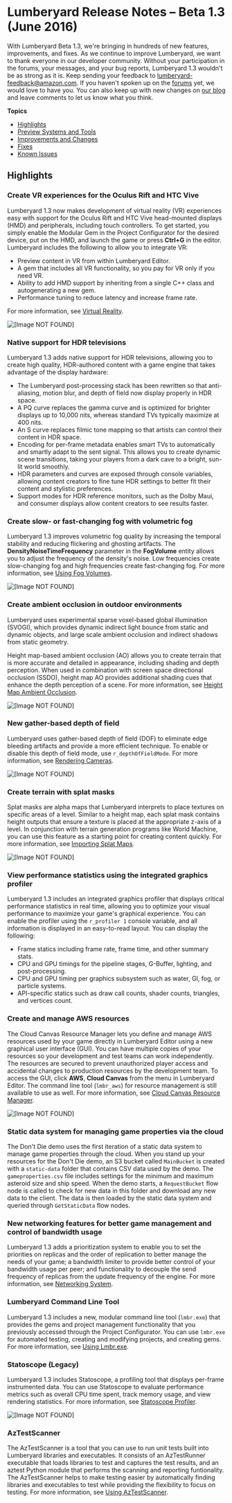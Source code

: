 # Lumberyard Release Notes – Beta 1.3 (June 2016)<a name="lumberyard-v1.3"></a>

With Lumberyard Beta 1.3, we're bringing in hundreds of new features, improvements, and fixes. As we continue to improve Lumberyard, we want to thank everyone in our developer community. Without your participation in the forums, your messages, and your bug reports, Lumberyard 1.3 wouldn't be as strong as it is. Keep sending your feedback to lumberyard-feedback@amazon.com. If you haven't spoken up on the [forums](https://forums.awsgametech.com/) yet, we would love to have you. You can also keep up with new changes on [our blog](https://aws.amazon.com/blogs/gametech) and leave comments to let us know what you think.

**Topics**
+ [Highlights](#lumberyard-v1.3-highlights)
+ [Preview Systems and Tools](lumberyard-v1.3-preview-systems.md)
+ [Improvements and Changes](lumberyard-v1.3-changes.md)
+ [Fixes](lumberyard-v1.3-fixes.md)
+ [Known Issues](lumberyard-v1.3-known-issues.md)

## Highlights<a name="lumberyard-v1.3-highlights"></a>

### Create VR experiences for the Oculus Rift and HTC Vive<a name="lumberyard-v1.3-highlights-vrsupport"></a>

Lumberyard 1.3 now makes development of virtual reality (VR) experiences easy with support for the Oculus Rift and HTC Vive head-mounted displays (HMD) and peripherals, including touch controllers. To get started, you simply enable the Modular Gem in the Project Configurator for the desired device, put on the HMD, and launch the game or press **Ctrl\+G** in the editor. Lumberyard includes the following to allow you to integrate VR: 
+ Preview content in VR from within Lumberyard Editor.
+ A gem that includes all VR functionality, so you pay for VR only if you need VR.
+ Ability to add HMD support by inheriting from a single C\+\+ class and autogenerating a new gem.
+ Performance tuning to reduce latency and increase frame rate.

For more information, see [Virtual Reality](https://docs.aws.amazon.com/lumberyard/latest/userguide/virtual-reality.html).

![\[Image NOT FOUND\]](http://docs.aws.amazon.com/lumberyard/latest/releasenotes/images/Rin_VR_01.jpg)

### Native support for HDR televisions<a name="lumberyard-v1.3-highlights-hdr"></a>

Lumberyard 1.3 adds native support for HDR televisions, allowing you to create high quality, HDR-authored content with a game engine that takes advantage of the display hardware: 
+ The Lumberyard post-processing stack has been rewritten so that anti-aliasing, motion blur, and depth of field now display properly in HDR space.
+ A PQ curve replaces the gamma curve and is optimized for brighter displays up to 10,000 nits, whereas standard TVs typically maximize at 400 nits.
+ An S curve replaces filmic tone mapping so that artists can control their content in HDR space.
+ Encoding for per-frame metadata enables smart TVs to automatically and smartly adapt to the sent signal. This allows you to create dynamic scene transitions, taking your players from a dark cave to a bright, sun-lit world smoothly.
+ HDR parameters and curves are exposed through console variables, allowing content creators to fine tune HDR settings to better fit their content and stylistic preferences.
+ Support modes for HDR reference monitors, such as the Dolby Maui, and consumer displays allow content creators to see results faster.

### Create slow- or fast-changing fog with volumetric fog<a name="lumberyard-v1.3-highlights-volumetric-fog"></a>

Lumberyard 1.3 improves volumetric fog quality by increasing the temporal stability and reducing flickering and ghosting artifacts. The **DensityNoiseTimeFrequency** parameter in the **FogVolume** entity allows you to adjust the frequency of the density's noise. Low frequencies create slow-changing fog and high frequencies create fast-changing fog. For more information, see [Using Fog Volumes](https://docs.aws.amazon.com/lumberyard/latest/userguide/weather-fog-volumes.html).

![\[Image NOT FOUND\]](http://docs.aws.amazon.com/lumberyard/latest/releasenotes/images/volumetric_fog.gif)

### Create ambient occlusion in outdoor environments<a name="lumberyard-v1.3-highlights-height-map-ambient-occlusion"></a>

Lumberyard uses experimental sparse voxel-based global illumination (SVOGI), which provides dynamic indirect light bounce from static and dynamic objects, and large scale ambient occlusion and indirect shadows from static geometry.

Height map-based ambient occlusion (AO) allows you to create terrain that is more accurate and detailed in appearance, including shading and depth perception. When used in combination with screen space directional occlusion (SSDO), height map AO provides additional shading cues that enhance the depth perception of a scene. For more information, see [Height Map Ambient Occlusion](https://docs.aws.amazon.com/lumberyard/latest/userguide/mat-shaders-heightmap_ambient_occlusion.html).

![\[Image NOT FOUND\]](http://docs.aws.amazon.com/lumberyard/latest/releasenotes/images/SVOGI.gif)

### New gather-based depth of field<a name="lumberyard-v1.3-highlights-depth-of-field"></a>

Lumberyard uses gather-based depth of field (DOF) to eliminate edge bleeding artifacts and provide a more efficient technique. To enable or disable this depth of field mode, use `r_depthOfFieldMode`. For more information, see [Rendering Cameras](https://docs.aws.amazon.com/lumberyard/latest/userguide/rendering-graphics-cameras.html).

![\[Image NOT FOUND\]](http://docs.aws.amazon.com/lumberyard/latest/releasenotes/images/DOF.gif)

### Create terrain with splat masks<a name="lumberyard-v1.3-highlights-splatmasks"></a>

Splat masks are alpha maps that Lumberyard interprets to place textures on specific areas of a level. Similar to a height map, each splat mask contains height outputs that ensure a texture is placed at the appropriate z-axis of a level. In conjunction with terrain generation programs like World Machine, you can use this feature as a starting point for creating content quickly. For more information, see [Importing Splat Maps](https://docs.aws.amazon.com/lumberyard/latest/userguide/terrain-splat-maps.html).

![\[Image NOT FOUND\]](http://docs.aws.amazon.com/lumberyard/latest/releasenotes/images/terrain-splat-map-2.png)

### View performance statistics using the integrated graphics profiler<a name="lumberyard-v1.3-graphics-profiler"></a>

Lumberyard 1.3 includes an integrated graphics profiler that displays critical performance statistics in real time, allowing you to optimize your visual performance to maximize your game's graphical experience. You can enable the profiler using the `r_profiler 1` console variable, and all information is displayed in an easy-to-read layout. You can display the following: 
+ Frame statics including frame rate, frame time, and other summary stats.
+ CPU and GPU timings for the pipeline stages, G-Buffer, lighting, and post-processing.
+ CPU and GPU timing per graphics subsystem such as water, GI, fog, or particle systems.
+ API-specific statics such as draw call counts, shader counts, triangles, and vertices count.

### Create and manage AWS resources<a name="lumberyard-v1.3-cloud-canvas"></a>

The Cloud Canvas Resource Manager lets you define and manage AWS resources used by your game directly in Lumberyard Editor using a new graphical user interface (GUI). You can have multiple copies of your resources so your development and test teams can work independently. The resources are secured to prevent unauthorized player access and accidental changes to production resources by the development team. To access the GUI, click **AWS**, **Cloud Canvas** from the menu in Lumberyard Editor. The command line tool (`lmbr_aws`) for resource management is still available to use as well. For more information, see [Cloud Canvas Resource Manager](https://docs.aws.amazon.com/lumberyard/latest/userguide/cloud-canvas-ui-rm-overview.html).

![\[Image NOT FOUND\]](http://docs.aws.amazon.com/lumberyard/latest/releasenotes/images/cloud_canvas_resource_manager.png)

### Static data system for managing game properties via the cloud<a name="lumberyard-v1.3-highlights-dont-die-demo"></a>

The Don't Die demo uses the first iteration of a static data system to manage game properties through the cloud. When you stand up your resources for the Don't Die demo, an S3 bucket called `MainBucket` is created with a `static-data` folder that contains CSV data used by the demo. The `gameproperties.csv` file includes settings for the minimum and maximum asteroid size and ship speed. When the demo starts, a `RequestBucket` flow node is called to check for new data in this folder and download any new data to the client. The data is then loaded by the static data system and queried through `GetStaticData` flow nodes.

### New networking features for better game management and control of bandwidth usage<a name="lumberyard-v1.3-highlights-networking"></a>

Lumberyard 1.3 adds a prioritization system to enable you to set the priorities on replicas and the order of replication to better manage the needs of your game; a bandwidth limiter to provide better control of your bandwidth usage per peer; and functionality to decouple the send frequency of replicas from the update frequency of the engine. For more information, see [Networking System](https://docs.aws.amazon.com/lumberyard/latest/userguide/network-intro.html).

### Lumberyard Command Line Tool<a name="lumberyard-v1.3-highlights-lumberyard-cmdline-tool"></a>

Lumberyard 1.3 includes a new, modular command line tool (`lmbr.exe`) that provides the gems and project management functionality that you previously accessed through the Project Configurator. You can use `lmbr.exe` for automated testing, creating and modifying projects, and creating gems. For more information, see [Using Lmbr.exe](https://docs.aws.amazon.com/lumberyard/latest/userguide/configurator-lmbr.html).

### Statoscope (Legacy)<a name="lumberyard-v1.3-highlights-statoscope"></a>

Lumberyard 1.3 includes Statoscope, a profiling tool that displays per-frame instrumented data. You can use Statoscope to evaluate performance metrics such as overall CPU time spent, track memory usage, and view rendering statistics. For more information, see [Statoscope Profiler](https://docs.aws.amazon.com/lumberyard/latest/userguide/profiling-statoscope-intro.html).

![\[Image NOT FOUND\]](http://docs.aws.amazon.com/lumberyard/latest/releasenotes/images/profiling-statoscope.png)

### AzTestScanner<a name="lumberyard-v1.3-highlights-aztestscanner"></a>

The AzTestScanner is a tool that you can use to run unit tests built into Lumberyard libraries and executables. It consists of an AzTestRunner executable that loads libraries to test and captures the test results, and an aztest Python module that performs the scanning and reporting funtionality. The AzTestScanner helps to make testing easier by automatically finding libraries and executables to test while providing the flexibility to focus on testing. For more information, see [Using AzTestScanner](https://docs.aws.amazon.com/lumberyard/latest/userguide/testing-aztestscanner.html).